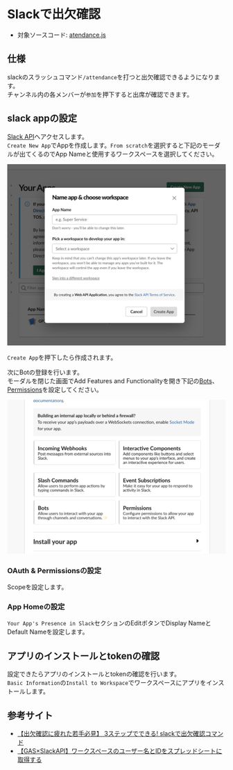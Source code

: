 # Slackで出欠確認
- 対象ソースコード: [atendance.js](../../src//slack//attendance.js)


## 仕様
slackのスラッシュコマンド`/attendance`を打つと出欠確認できるようになります。  
チャンネル内の各メンバーが`参加`を押下すると出席が確認できます。


## slack appの設定
[Slack API](https://api.slack.com/)へアクセスします。  
`Create New App`でAppを作成します。`From scratch`を選択すると下記のモーダルが出てくるのでApp Nameと使用するワークスペースを選択してください。  

![Create New APP](../images/createNewApp.png)

`Create App`を押下したら作成されます。

次にBotの登録を行います。  
モーダルを閉じた画面でAdd Features and Functionalityを開き下記の[Bots](#app-homeの設定)、[Permissions](#oauth--permissionsの設定)を設定してください。

![AddFeaturesAndFunctionality](../images/AddFeaturesAndFunctionality.png)

### OAuth & Permissionsの設定
Scopeを設定します。

### App Homeの設定
`Your App's Presence in Slack`セクションのEditボタンでDisplay NameとDefault Nameを設定します。


## アプリのインストールとtokenの確認
設定できたらアプリのインストールとtokenの確認を行います。  
`Basic Information`の`Install to Workspace`でワークスペースにアプリをインストールします。



## 参考サイト
- [【出欠確認に疲れた若手必見】 3ステップでできる! slackで出欠確認コマンド](https://qiita.com/haruka_odenkun/items/1bade2b404bbcb6cfec5)
- [【GAS×SlackAPI】ワークスペースのユーザー名とIDをスプレッドシートに取得する
](https://moripro.net/gas-slackapi-get-user-id/)